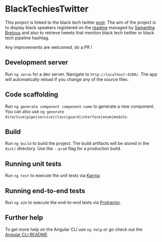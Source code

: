 # BlackTechiesTwitter

This project is linked to the black tech twitter [post](https://twitter.com/liyokuna/status/1069342369227644929).
The aim of the project is to display black speakers registered on the [readme](https://github.com/samanthabretous/black-speakers-in-tech) managed by [Samantha Bretous](https://twitter.com/samanthabretous) and also to retrieve tweets that mention black tech twitter or black tech pipeline hashtag.

Any improvements are welcomed, do a PR !

## Development server

Run `ng serve` for a dev server. Navigate to `http://localhost:4200/`. The app will automatically reload if you change any of the source files.

## Code scaffolding

Run `ng generate component component-name` to generate a new component. You can also use `ng generate directive|pipe|service|class|guard|interface|enum|module`.

## Build

Run `ng build` to build the project. The build artifacts will be stored in the `dist/` directory. Use the `--prod` flag for a production build.

## Running unit tests

Run `ng test` to execute the unit tests via [Karma](https://karma-runner.github.io).

## Running end-to-end tests

Run `ng e2e` to execute the end-to-end tests via [Protractor](http://www.protractortest.org/).

## Further help

To get more help on the Angular CLI use `ng help` or go check out the [Angular CLI README](https://github.com/angular/angular-cli/blob/master/README.md).
